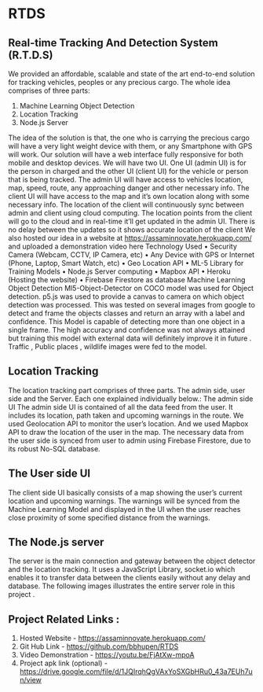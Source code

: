 # RTDS
## Real-time Tracking And Detection System (R.T.D.S)
We provided an affordable, scalable and state of the art end-to-end solution for tracking vehicles,
peoples or any precious cargo. The whole idea comprises of three parts:

1. Machine Learning Object Detection
2. Location Tracking
3. Node.js Server

The idea of the solution is that, the one who is carrying the precious cargo will have a very light
weight device with them, or any Smartphone with GPS will work. Our solution will have a web
interface fully responsive for both mobile and desktop devices. We will have two UI. One UI (admin
UI) is for the person in charged and the other UI (client UI) for the vehicle or person that is being
tracked. The admin UI will have access to vehicles location, map, speed, route, any approaching
danger and other necessary info. The client UI will have access to the map and it’s own location
along with some necessary info.
The location of the client will continuously sync between admin and client using cloud computing.
The location points from the client will go to the cloud and in real-time it’ll get updated in the admin
UI. There is no delay between the updates so it shows accurate location of the client
We also hosted our idea in a website at https://assaminnovate.herokuapp.com/ and uploaded a
demonstration video here
Technology Used
• Security Camera (Webcam, CCTV, IP Camera, etc)
• Any Device with GPS or Internet (Phone, Laptop, Smart Watch, etc)
• Geo Location API
• ML-5 Library for Training Models
• Node.js Server computing
• Mapbox API
• Heroku (Hosting the website)
• Firebase Firestore as database
Machine Learning Object Detection
Ml5-Object-Detector on COCO model was used for Object detection. p5.js was used to provide a
canvas to camera on which object detection was processed.
This was tested on several images from google to detect and frame the objects classes and return an
array with a label and confidence. This Model is capable of detecting more than one object in a single 
frame. The high accuracy and confidence was not always attained but training this model with external
data will definitely improve it in future . Traffic , Public places , wildlife images were fed to the model.


## Location Tracking
The location tracking part comprises of three parts. The admin side, user side and the Server. Each
one explained individually below.:
The admin side UI
The admin side UI is contained of all the data feed from the user. It includes its location, path taken
and upcoming warnings in the route. We used Geolocation API to monitor the user’s location. And
we used Mapbox API to draw the location of the user in the map. The necessary data from the user
side is synced from user to admin using Firebase Firestore, due to its robust No-SQL database.

## The User side UI
The client side UI basically consists of a map showing the user’s current location and upcoming
warnings. The warnings will be synced from the Machine Learning Model and displayed in the UI
when the user reaches close proximity of some specified distance from the warnings.

## The Node.js server
The server is the main connection and gateway between the object detector and the location
tracking. It uses a JavaScript Library, socket.io which enables it to transfer data between the clients
easily without any delay and database.
The following images illustrates the entire server role in this project .

## Project Related Links :
1) Hosted Website - https://assaminnovate.herokuapp.com/
2) Git Hub Link - https://github.com/bbhupen/RTDS
3) Video Demonstration - https://youtu.be/FjAtXw-mpoA
4) Project apk link (optional) - https://drive.google.com/file/d/1JQIrqhQgVAxYoSXGbHRu0_43a7EUh7un/view
